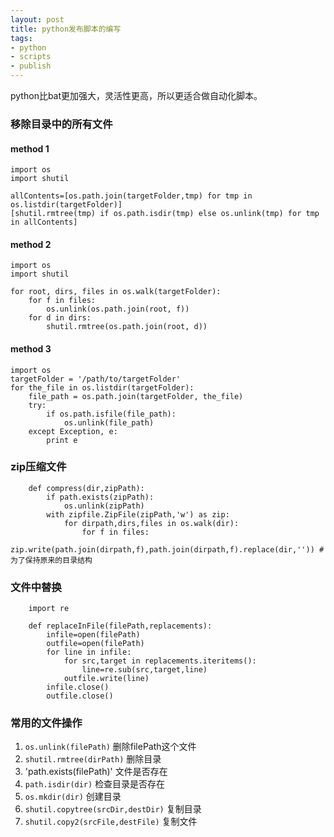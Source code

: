 ```yaml
---
layout: post
title: python发布脚本的编写
tags:
- python
- scripts
- publish
---
```


python比bat更加强大，灵活性更高，所以更适合做自动化脚本。

### 移除目录中的所有文件
#### method 1

    import os
    import shutil

    allContents=[os.path.join(targetFolder,tmp) for tmp in os.listdir(targetFolder)]
    [shutil.rmtree(tmp) if os.path.isdir(tmp) else os.unlink(tmp) for tmp in allContents]

#### method 2

    import os
    import shutil

    for root, dirs, files in os.walk(targetFolder):
        for f in files:
            os.unlink(os.path.join(root, f))
        for d in dirs:
            shutil.rmtree(os.path.join(root, d))

#### method 3

    import os 
    targetFolder = '/path/to/targetFolder'
    for the_file in os.listdir(targetFolder):
        file_path = os.path.join(targetFolder, the_file)
        try:
            if os.path.isfile(file_path):
                os.unlink(file_path)
        except Exception, e:
            print e

### zip压缩文件

        def compress(dir,zipPath):
            if path.exists(zipPath):
                os.unlink(zipPath)
            with zipfile.ZipFile(zipPath,'w') as zip:
                for dirpath,dirs,files in os.walk(dir):
                    for f in files:
                        zip.write(path.join(dirpath,f),path.join(dirpath,f).replace(dir,'')) #为了保持原来的目录结构

### 文件中替换

        import re

        def replaceInFile(filePath,replacements):
            infile=open(filePath)
            outfile=open(filePath)
            for line in infile:
                for src,target in replacements.iteritems():
                    line=re.sub(src,target,line)
                outfile.write(line)
            infile.close()
            outfile.close()

### 常用的文件操作

1. `os.unlink(filePath)` 删除filePath这个文件
2. `shutil.rmtree(dirPath)` 删除目录
3. 'path.exists(filePath)' 文件是否存在
4. `path.isdir(dir)` 检查目录是否存在
5. `os.mkdir(dir)` 创建目录
6. `shutil.copytree(srcDir,destDir)` 复制目录
7. `shutil.copy2(srcFile,destFile)` 复制文件
